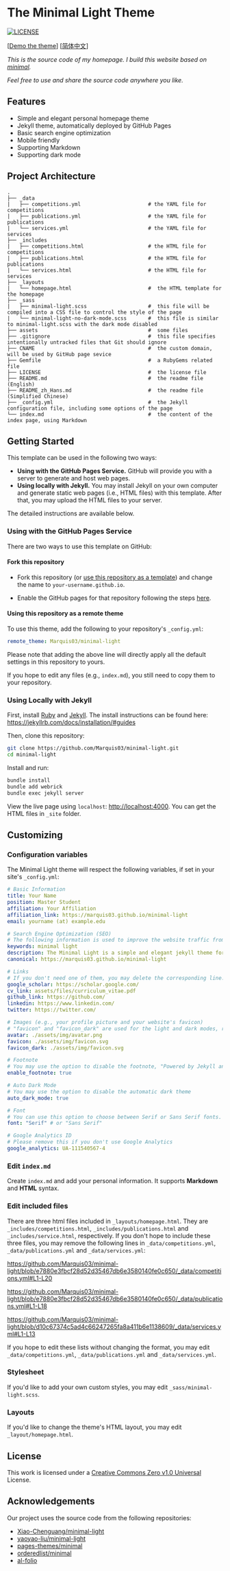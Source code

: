 # The Minimal Light Theme

[![LICENSE](https://img.shields.io/github/license/Marquis03/minimal-light?style=flat-square&logo=creative-commons&color=EF9421)](https://github.com/Marquis03/minimal-light/blob/main/LICENSE)

[[Demo the theme](https://marquis03.github.io/minimal-light)] [[简体中文](./README_zh_Hans.md)]

*This is the source code of my homepage. I build this website based on [minimal](https://github.com/orderedlist/minimal).*

*Feel free to use and share the source code anywhere you like.*

## Features

- Simple and elegant personal homepage theme
- Jekyll theme, automatically deployed by GitHub Pages
- Basic search engine optimization
- Mobile friendly
- Supporting Markdown
- Supporting dark mode

## Project Architecture

```text
.
├── _data
|   ├── competitions.yml                      # the YAML file for competitions
|   ├── publications.yml                      # the YAML file for publications
|   └── services.yml                          # the YAML file for services
├── _includes
|   ├── competitions.html                     # the HTML file for competitions
|   ├── publications.html                     # the HTML file for publications
|   └── services.html                         # the HTML file for services
├── _layouts
|   └── homepage.html                         #  the HTML template for the homepage
├── _sass
|   ├── minimal-light.scss                    #  this file will be compiled into a CSS file to control the style of the page
|   └── minimal-light-no-dark-mode.scss       #  this file is similar to minimal-light.scss with the dark mode disabled
├── assets                                    #  some files
├── .gitignore                                #  this file specifies intentionally untracked files that Git should ignore
├── CNAME                                     #  the custom domain, will be used by GitHub page sevice
├── Gemfile                                   #  a RubyGems related file
├── LICENSE                                   #  the license file
├── README.md                                 #  the readme file (English)
├── README_zh_Hans.md                         #  the readme file (Simplified Chinese)
├── _config.yml                               #  the Jekyll configuration file, including some options of the page
└── index.md                                  #  the content of the index page, using Markdown
```

## Getting Started

This template can be used in the following two ways:

- **Using with the GitHub Pages Service.** GitHub will provide you with a server to generate and host web pages.
- **Using locally with Jekyll.** You may install Jekyll on your own computer and generate static web pages (i.e., HTML files) with this template. After that, you may upload the HTML files to your server.

The detailed instructions are available below.

### Using with the GitHub Pages Service

There are two ways to use this template on GitHub:

#### Fork this repository

- Fork this repository (or [use this repository as a template](https://docs.github.com/en/github/creating-cloning-and-archiving-repositories/creating-a-repository-from-a-template)) and change the name to `your-username.github.io`.

- Enable the GitHub pages for that repository following the steps [here](https://docs.github.com/en/pages/getting-started-with-github-pages/creating-a-github-pages-site#creating-your-site).

#### Using this repository as a remote theme

To use this theme, add the following to your repository's `_config.yml`:

```yaml
remote_theme: Marquis03/minimal-light
```

Please note that adding the above line will directly apply all the default settings in this repository to yours.

If you hope to edit any files (e.g., `index.md`), you still need to copy them to your repository.

### Using Locally with Jekyll

First, install [Ruby](https://www.ruby-lang.org/en/) and [Jekyll](https://jekyllrb.com/). The install instructions can be found here: <https://jekyllrb.com/docs/installation/#guides>

Then, clone this repository:

```bash
git clone https://github.com/Marquis03/minimal-light.git
cd minimal-light
```

Install and run:

```bash
bundle install
bundle add webrick
bundle exec jekyll server
```

View the live page using `localhost`:
<http://localhost:4000>. You can get the HTML files in `_site` folder.

## Customizing

### Configuration variables

The Minimal Light theme will respect the following variables, if set in your site's `_config.yml`:

  ```yaml
# Basic Information
title: Your Name
position: Master Student
affiliation: Your Affiliation
affiliation_link: https://marquis03.github.io/minimal-light
email: yourname (at) example.edu

# Search Engine Optimization (SEO)
# The following information is used to improve the website traffic from search engines, e.g., Google.
keywords: minimal light
description: The Minimal Light is a simple and elegant jekyll theme for academic personal homepage.
canonical: https://marquis03.github.io/minimal-light

# Links
# If you don't need one of them, you may delete the corresponding line.
google_scholar: https://scholar.google.com/
cv_link: assets/files/curriculum_vitae.pdf
github_link: https://github.com/
linkedin: https://www.linkedin.com/
twitter: https://twitter.com/

# Images (e.g., your profile picture and your website's favicon)
# "favicon" and "favicon_dark" are used for the light and dark modes, respectively.
avatar: ./assets/img/avatar.png
favicon: ./assets/img/favicon.svg
favicon_dark: ./assets/img/favicon.svg

# Footnote
# You may use the option to disable the footnote, "Powered by Jekyll and Minimal Light theme."
enable_footnote: true

# Auto Dark Mode
# You may use the option to disable the automatic dark theme
auto_dark_mode: true

# Font
# You can use this option to choose between Serif or Sans Serif fonts.
font: "Serif" # or "Sans Serif"

# Google Analytics ID
# Please remove this if you don't use Google Analytics
google_analytics: UA-111540567-4
  ```

### Edit `index.md`

Create `index.md` and add your personal information. It supports **Markdown** and **HTML** syntax.

### Edit included files

There are three html files included in `_layouts/homepage.html`. They are `_includes/competitions.html`, `_includes/publications.html` and `_includes/service.html`, respectively. If you don't hope to include these three files, you may remove the following lines in `_data/competitions.yml`, `_data/publications.yml` and `_data/services.yml`:

<https://github.com/Marquis03/minimal-light/blob/e7880e3fbcf28d52d35467db6e3580140fe0c650/_data/competitions.yml#L1-L20>

<https://github.com/Marquis03/minimal-light/blob/e7880e3fbcf28d52d35467db6e3580140fe0c650/_data/publications.yml#L1-L18>

<https://github.com/Marquis03/minimal-light/blob/d10c67374c5ad4c66247265fa8a411b6e1138609/_data/services.yml#L1-L13>

If you hope to edit these lists without changing the format, you may edit `_data/competitions.yml`, `_data/publications.yml` and `_data/services.yml`.

### Stylesheet

If you'd like to add your own custom styles, you may edit `_sass/minimal-light.scss`.

### Layouts

If you'd like to change the theme's HTML layout, you may edit `_layout/homepage.html`.

## License

This work is licensed under a [Creative Commons Zero v1.0 Universal](https://github.com/Marquis03/minimal-light/blob/main/LICENSE) License.

## Acknowledgements

Our project uses the source code from the following repositories:

- [Xiao-Chenguang/minimal-light](https://github.com/Xiao-Chenguang/minimal-light)
- [yaoyao-liu/minimal-light](https://github.com/yaoyao-liu/minimal-light)
- [pages-themes/minimal](https://github.com/pages-themes/minimal)
- [orderedlist/minimal](https://github.com/orderedlist/minimal)
- [al-folio](https://github.com/alshedivat/al-folio)
